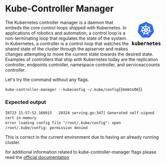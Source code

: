 # Kube-Controller Manager

<img align="right" src="./assets/k8s-logo.png" width="100">

The Kubernetes controller manager is a daemon that embeds the core control loops shipped with Kubernetes. In applications of robotics and automation, a control loop is a non-terminating loop that regulates the state of the system. In Kubernetes, a controller is a control loop that watches the shared state of the cluster through the apiserver and makes changes attempting to move the current state towards the desired state. Examples of controllers that ship with Kubernetes today are the replication controller, endpoints controller, namespace controller, and serviceaccounts controller.

Let's try the command without any flags.

`kube-controller-manager --kubeconfig ~/.kube/config`{{execute}}


### Expected output
````
I0723 11:57:52.160915   20324 serving.go:347] Generated self-signed cert in-memory
error loading config file "/root/.kube/config": open /root/.kube/config: permission denied
````

This is correct in the current environment due to having an already running cluster.

for additional information related to kube-controller-manager flags please read the [official documentation](https://kubernetes.io/docs/reference/command-line-tools-reference/kube-controller-manager/)
